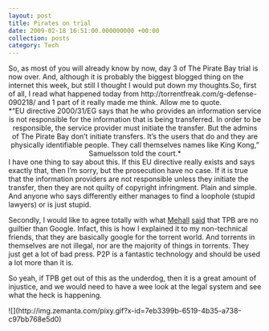 ```yaml
---
layout: post
title: Pirates on trial
date: 2009-02-18 16:51:00.000000000 +00:00
collection: posts
category: Tech
---
```


<div>So, as most of you will already know by now, day 3 of The Pirate Bay trial is now over. And, although it is probably the biggest blogged thing on the internet this week, but still I thought I would put down my thoughts.So, first of all, I read what happened today from http://torrentfreak.com/g-defense-090218/ and 1 part of it really made me think. Allow me to quote.

<div align="center">*“EU directive 2000/31/EG says that he who provides an information service is not responsible for the information that is being transferred. In order to be responsible, the service provider must initiate the transfer. But the admins of The Pirate Bay don’t initiate transfers. It’s the users that do and they are physically identifiable people. They call themselves names like King Kong,” Samuelsson told the court.*</div>I have one thing to say about this. If this EU directive really exists and says exactly that, then I’m sorry, but the prosecution have no case. If it is true that the information providers are not responsible unless they initiate the transfer, then they are not quilty of copyright infringment. Plain and simple. And anyone who says differently either manages to find a loophole (stupid lawyers) or is just stupid.

Secondly, I would like to agree totally with what [Mehall](http://mehalld.blogspot.com) [said](http://mehalld.blogspot.com/2009/02/bad-evidence.html) that TPB are no guiltier than Google. Infact, this is how I explained it to my non-technical friends, that they are basically google for the torrent world. And torrents in themselves are not illegal, nor are the majority of things in torrents. They just get a lot of bad press. P2P is a fantastic technology and should be used a lot more than it is.

So yeah, if TPB get out of this as the underdog, then it is a great amount of injustice, and we would need to have a wee look at the legal system and see what the heck is happening.

<div class="zemanta-pixie">![](http://img.zemanta.com/pixy.gif?x-id=7eb3399b-6519-4b35-a738-c97bb768e5d0)</div></div>
